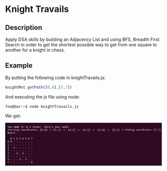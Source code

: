 # Knight Travails

## Description
Apply DSA skills by building an Adjacency List and using BFS, Breadth First Search in order to get the shortest possible way to get from one square to another for a knight in chess.

## Example

By putting the following code in knightTravails.js:

```js client
knightMvt.getPath([0,0],[7,7])
```

And executing the js file using node:

```console
foo@bar:~$ node knightTravails.js
```

We get:

![alt text](./media/KnightTravailRes.png)

